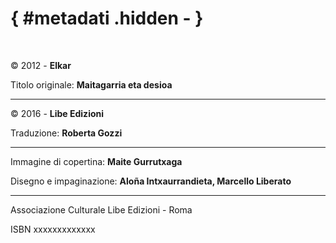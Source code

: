 # { #metadati .hidden - }

<br/>


<div class="small">

<div class="compact alignright">

© 2012 - **Elkar**

Titolo originale: **Maitagarria eta desioa**

___

©  2016 - **Libe Edizioni**

Traduzione: **Roberta Gozzi**

___

Immagine di copertina: **Maite Gurrutxaga**

Disegno e impaginazione: **Aloña Intxaurrandieta, Marcello Liberato**

___

Associazione Culturale Libe Edizioni - Roma

ISBN xxxxxxxxxxxxx

</div>

</div>


